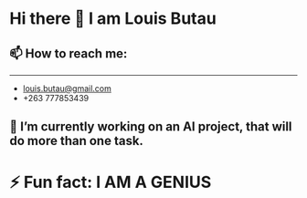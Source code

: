 # Hi there 👋 I am Louis Butau

## 📫 How to reach me:
___________________________________________________
  * louis.butau@gmail.com
  * +263 777853439
  
## 🔭 I’m currently working on an AI project, that will do more than one task.

# ⚡ Fun fact: I AM A GENIUS


<!--
**louisbutau/louisbutau** is a ✨ _special_ ✨ repository because its `README.md` (this file) appears on your GitHub profile.

Here are some ideas to get you started:

- 🔭 I’m currently working on ...
- 🌱 I’m currently learning ...
- 👯 I’m looking to collaborate on ...
- 🤔 I’m looking for help with ...
- 💬 Ask me about ...
- 📫 How to reach me: ...
- 😄 Pronouns: ...
- ⚡ Fun fact: ...
-->
